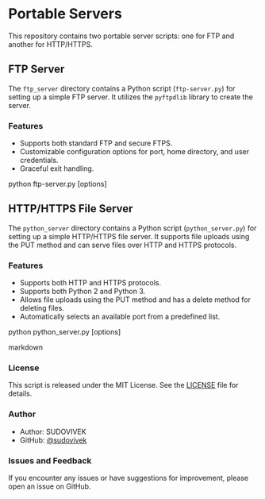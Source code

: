# Portable Servers

This repository contains two portable server scripts: one for FTP and another for HTTP/HTTPS.

## FTP Server

The `ftp_server` directory contains a Python script (`ftp-server.py`) for setting up a simple FTP server. It utilizes the `pyftpdlib` library to create the server. 

### Features

- Supports both standard FTP and secure FTPS.
- Customizable configuration options for port, home directory, and user credentials.
- Graceful exit handling.


python ftp-server.py [options]


## HTTP/HTTPS File Server

The `python_server` directory contains a Python script (`python_server.py`) for setting up a simple HTTP/HTTPS file server. It supports file uploads using the PUT method and can serve files over HTTP and HTTPS protocols.

### Features

- Supports both HTTP and HTTPS protocols.
- Supports both Python 2 and Python 3.
- Allows file uploads using the PUT method and has a delete method for deleting files.
- Automatically selects an available port from a predefined list.


python python_server.py [options]

markdown

### License

This script is released under the MIT License. See the [LICENSE](./python_server/LICENSE) file for details.

### Author

- Author: SUDOVIVEK
- GitHub: [@sudovivek](https://github.com/sudovivek)

### Issues and Feedback

If you encounter any issues or have suggestions for improvement, please open an issue on GitHub.
